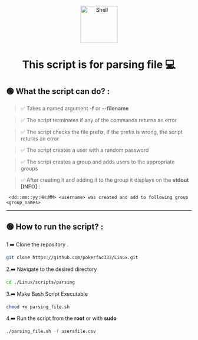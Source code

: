 <p align="center">
<a target="blank"><img align="center" src="https://img.icons8.com/plasticine/344/bash.png" alt="Shell" height="100" /></a>
</p>

<h1 align="center">This script is for parsing file 💻</h1>

## 🟢 What the script can do? :
>✅ Takes a named argument **-f** or **--filename**

>✅ The script terminates if any of the commands returns an error

>✅ The script checks the file prefix, if the prefix is wrong, the script returns an error

>✅ The script creates a user with a random password

>✅ The script creates a group and adds users to the appropriate groups

>✅ After creating it and adding it to the group it displays on the **stdout [INFO]** :
```
 <dd::mm::yy:HH:MM> <username> was created and add to following group <group_names>
```
---
## 🟢 How to run the script? :

1.➡️ Clone the repository .

```sh
git clone https://github.com/pokerfac333/Linux.git
```

2.➡️ Navigate to the desired directory

```sh
cd ./Linux/scripts/parsing
```

3.➡️ Make Bash Script Executable

```sh
chmod +x parsing_file.sh
```

4.➡️ Run the script from the **root** or with **sudo**

```sh
./parsing_file.sh -f usersfile.csv
```